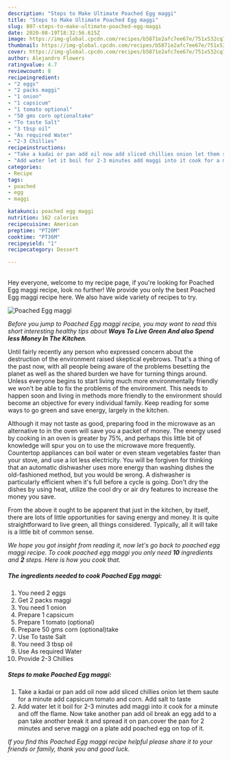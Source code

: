```yaml
---
description: "Steps to Make Ultimate Poached Egg maggi"
title: "Steps to Make Ultimate Poached Egg maggi"
slug: 807-steps-to-make-ultimate-poached-egg-maggi
date: 2020-08-19T18:32:56.615Z
image: https://img-global.cpcdn.com/recipes/b5871e2afc7ee67e/751x532cq70/poached-egg-maggi-recipe-main-photo.jpg
thumbnail: https://img-global.cpcdn.com/recipes/b5871e2afc7ee67e/751x532cq70/poached-egg-maggi-recipe-main-photo.jpg
cover: https://img-global.cpcdn.com/recipes/b5871e2afc7ee67e/751x532cq70/poached-egg-maggi-recipe-main-photo.jpg
author: Alejandro Flowers
ratingvalue: 4.7
reviewcount: 8
recipeingredient:
- "2 eggs"
- "2 packs maggi"
- "1 onion"
- "1 capsicum"
- "1 tomato optional"
- "50 gms corn optionaltake"
- "To taste Salt"
- "3 tbsp oil"
- "As required Water"
- "2-3 Chillies"
recipeinstructions:
- "Take a kadai or pan add oil now add sliced chillies onion let them saute for a minute add capsicum tomato and corn. Add salt to taste"
- "Add water let it boil for 2-3 minutes add maggi into it cook for a minute and off the flame. Now take another pan add oil break an egg add to a pan take another break it and spread it on pan.cover the pan for 2 minutes and serve maggi on a plate add poached egg on top of it."
categories:
- Recipe
tags:
- poached
- egg
- maggi

katakunci: poached egg maggi 
nutrition: 162 calories
recipecuisine: American
preptime: "PT20M"
cooktime: "PT36M"
recipeyield: "1"
recipecategory: Dessert

---
```

<br>
Hey everyone, welcome to my recipe page, if you're looking for Poached Egg maggi recipe, look no further! We provide you only the best Poached Egg maggi recipe here. We also have wide variety of recipes to try.
<br>


![Poached Egg maggi](https://img-global.cpcdn.com/recipes/b5871e2afc7ee67e/751x532cq70/poached-egg-maggi-recipe-main-photo.jpg)

<i>Before you jump to Poached Egg maggi recipe, you may want to read this short interesting healthy tips about 
<strong>Ways To Live Green And also Spend less Money In The Kitchen</strong>.</i>
</br>

Until fairly recently any person who expressed concern about the destruction of the environment raised skeptical eyebrows. That's a thing of the past now, with all people being aware of the problems besetting the planet as well as the shared burden we have for turning things around. Unless everyone begins to start living much more environmentally friendly we won't be able to fix the problems of the environment. This needs to happen soon and living in methods more friendly to the environment should become an objective for every individual family. Keep reading for some ways to go green and save energy, largely in the kitchen.

Although it may not taste as good, preparing food in the microwave as an alternative to in the oven will save you a packet of money. The energy used by cooking in an oven is greater by 75%, and perhaps this little bit of knowledge will spur you on to use the microwave more frequently. Countertop appliances can boil water or even steam vegetables faster than your stove, and use a lot less electricity. You will be forgiven for thinking that an automatic dishwasher uses more energy than washing dishes the old-fashioned method, but you would be wrong. A dishwasher is particularly efficient when it's full before a cycle is going. Don't dry the dishes by using heat, utilize the cool dry or air dry features to increase the money you save.

From the above it ought to be apparent that just in the kitchen, by itself, there are lots of little opportunities for saving energy and money. It is quite straightforward to live green, all things considered. Typically, all it will take is a little bit of common sense.


<i>We hope you got insight from reading it, now let's go back to poached egg maggi recipe. To cook poached egg maggi you only need <strong>10</strong> ingredients and <strong>2</strong> steps. Here is how you cook that.
</i>

##### The ingredients needed to cook Poached Egg maggi:

1. You need 2 eggs
1. Get 2 packs maggi
1. You need 1 onion
1. Prepare 1 capsicum
1. Prepare 1 tomato (optional)
1. Prepare 50 gms corn (optional)take
1. Use To taste Salt
1. You need 3 tbsp oil
1. Use As required Water
1. Provide 2-3 Chillies


##### Steps to make Poached Egg maggi:

1. Take a kadai or pan add oil now add sliced chillies onion let them saute for a minute add capsicum tomato and corn. Add salt to taste
1. Add water let it boil for 2-3 minutes add maggi into it cook for a minute and off the flame. Now take another pan add oil break an egg add to a pan take another break it and spread it on pan.cover the pan for 2 minutes and serve maggi on a plate add poached egg on top of it.


<i>If you find this Poached Egg maggi recipe helpful please share it to your friends or family, thank you and good luck.</i>
